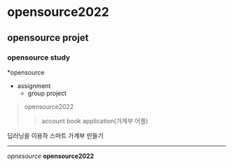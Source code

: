 # opensource2022
## opensource projet
### opensource study
*opensource
  + assignment
      - group project
      
> opensource2022
>> account book application(가계부 어플)

   딥러닝을 이용하 스마트 가계부 만들기 
    
 <hr/>
 
 _opnesource_
 __opensource2022__
